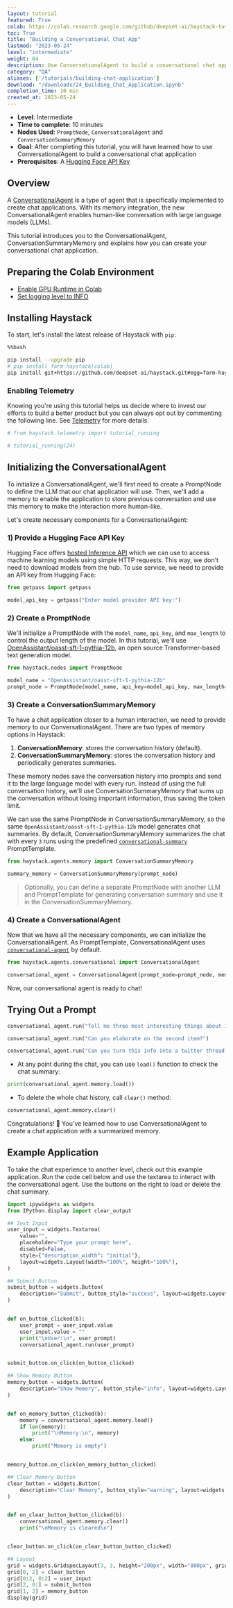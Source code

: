 ```yaml
---
layout: tutorial
featured: True
colab: https://colab.research.google.com/github/deepset-ai/haystack-tutorials/blob/main/tutorials/24_Building_Chat_Application.ipynb
toc: True
title: "Building a Conversational Chat App"
lastmod: "2023-05-24"
level: "intermediate"
weight: 64
description: Use ConversationalAgent to build a conversational chat application
category: "QA"
aliases: ['/tutorials/building-chat-application']
download: "/downloads/24_Building_Chat_Application.ipynb"
completion_time: 10 min
created_at: 2023-05-24
---
```

    


- **Level**: Intermediate
- **Time to complete**: 10 minutes
- **Nodes Used**: `PromptNode`, `ConversationalAgent` and `ConversationSummaryMemory`
- **Goal**: After completing this tutorial, you will have learned how to use ConversationalAgent to build a conversational chat application
- **Prerequisites**: A [Hugging Face API Key](https://huggingface.co/settings/tokens)

## Overview

A [ConversationalAgent]() is a type of agent that is specifically implemented to create chat applications. With its memory integration, the new ConversationalAgent enables human-like conversation with large language models (LLMs).  

This tutorial introduces you to the ConversationalAgent, ConversationSummaryMemory and explains how you can create your conversational chat application.  


## Preparing the Colab Environment

- [Enable GPU Runtime in Colab](https://docs.haystack.deepset.ai/docs/enabling-gpu-acceleration#enabling-the-gpu-in-colab)
- [Set logging level to INFO](https://docs.haystack.deepset.ai/docs/log-level)

## Installing Haystack

To start, let's install the latest release of Haystack with `pip`:


```bash
%%bash

pip install --upgrade pip
# pip install farm-haystack[colab]
pip install git+https://github.com/deepset-ai/haystack.git#egg=farm-haystack[colab]
```


### Enabling Telemetry 
Knowing you're using this tutorial helps us decide where to invest our efforts to build a better product but you can always opt out by commenting the following line. See [Telemetry](https://docs.haystack.deepset.ai/docs/telemetry) for more details.


```python
# from haystack.telemetry import tutorial_running

# tutorial_running(24)
```

## Initializing the ConversationalAgent

To initialize a ConversationalAgent, we'll first need to create a PromptNode to define the LLM that our chat application will use. Then, we'll add a memory to enable the application to store previous conversation and use this memory to make the interaction more human-like.

Let's create necessary components for a ConversationalAgent:

### 1) Provide a Hugging Face API Key

Hugging Face offers [hosted Inference API](https://huggingface.co/docs/api-inference/index) which we can use to access machine learning models using simple HTTP requests. This way, we don't need to download models from the hub. To use service, we need to provide an API key from Hugging Face:


```python
from getpass import getpass

model_api_key = getpass("Enter model provider API key:")
```

### 2) Create a PromptNode

We'll initialize a PromptNode with the `model_name`, `api_key`, and `max_length` to control the output length of the model. In this tutorial, we'll use [OpenAssistant/oasst-sft-1-pythia-12b](https://huggingface.co/OpenAssistant/oasst-sft-1-pythia-12b), an open source Transformer-based text generation model.


```python
from haystack.nodes import PromptNode

model_name = "OpenAssistant/oasst-sft-1-pythia-12b"
prompt_node = PromptNode(model_name, api_key=model_api_key, max_length=256)
```

### 3) Create a ConversationSummaryMemory

To have a chat application closer to a human interaction, we need to provide memory to our ConversationalAgent. There are two types of memory options in Haystack: 

1.   **ConversationMemory**: stores the conversation history (default).
2.   **ConversationSummaryMemory**: stores the conversation history and periodically generates summaries.

These memory nodes save the conversation history into prompts and send it to the large language model with every run. Instead of using the full conversation history, we'll use ConversationSummaryMemory that sums up the conversation without losing important information, thus saving the token limit. 

We can use the same PromptNode in ConversationSummaryMemory, so the same `OpenAssistant/oasst-sft-1-pythia-12b` model generates chat summaries. By default, ConversationSummaryMemory summarizes the chat with every `3` runs using the predefined [`conversational-summary`](https://github.com/deepset-ai/haystack/blob/b8911dfae01643dccf0803648ef3fb705d43dfbd/haystack/nodes/prompt/prompt_template.py#L441) PromptTemplate.


```python
from haystack.agents.memory import ConversationSummaryMemory

summary_memory = ConversationSummaryMemory(prompt_node)
```

> Optionally, you can define a separate PromptNode with another LLM and PromptTemplate for generating conversation summary and use it in the ConversationSummaryMemory.

### 4) Create a ConversationalAgent

Now that we have all the necessary components, we can initialize the ConversationalAgent. As PromptTemplate, ConversationalAgent uses [`conversational-agent`](https://github.com/deepset-ai/haystack/blob/b8911dfae01643dccf0803648ef3fb705d43dfbd/haystack/nodes/prompt/prompt_template.py#L437) by default.


```python
from haystack.agents.conversational import ConversationalAgent

conversational_agent = ConversationalAgent(prompt_node=prompt_node, memory=summary_memory)
```

Now, our conversational agent is ready to chat!

## Trying Out a Prompt


```python
conversational_agent.run("Tell me three most interesting things about Istanbul, Turkey")
```


```python
conversational_agent.run("Can you elaborate on the second item?")
```


```python
conversational_agent.run("Can you turn this info into a twitter thread?")
```

* At any point during the chat, you can use `load()` function to check the chat summary: 

```python
print(conversational_agent.memory.load())
```

* To delete the whole chat history, call `clear()` method:

```python
conversational_agent.memory.clear()
```


Congratulations! 🎉 You've learned how to use ConversationalAgent to create a chat application with a summarized memory. 

## Example Application

To take the chat experience to another level, check out this example application. Run the code cell below and use the textarea to interact with the conversational agent. Use the buttons on the right to load or delete the chat summary.


```python
import ipywidgets as widgets
from IPython.display import clear_output

## Text Input
user_input = widgets.Textarea(
    value="",
    placeholder="Type your prompt here",
    disabled=False,
    style={"description_width": "initial"},
    layout=widgets.Layout(width="100%", height="100%"),
)

## Submit Button
submit_button = widgets.Button(
    description="Submit", button_style="success", layout=widgets.Layout(width="100%", height="80%")
)


def on_button_clicked(b):
    user_prompt = user_input.value
    user_input.value = ""
    print("\nUser:\n", user_prompt)
    conversational_agent.run(user_prompt)


submit_button.on_click(on_button_clicked)

## Show Memory Button
memory_button = widgets.Button(
    description="Show Memory", button_style="info", layout=widgets.Layout(width="100%", height="100%")
)


def on_memory_button_clicked(b):
    memory = conversational_agent.memory.load()
    if len(memory):
        print("\nMemory:\n", memory)
    else:
        print("Memory is empty")


memory_button.on_click(on_memory_button_clicked)

## Clear Memory Button
clear_button = widgets.Button(
    description="Clear Memory", button_style="warning", layout=widgets.Layout(width="100%", height="100%")
)


def on_clear_button_button_clicked(b):
    conversational_agent.memory.clear()
    print("\nMemory is cleared\n")


clear_button.on_click(on_clear_button_button_clicked)

## Layout
grid = widgets.GridspecLayout(3, 3, height="200px", width="800px", grid_gap="10px")
grid[0, 2] = clear_button
grid[0:2, 0:2] = user_input
grid[2, 0:] = submit_button
grid[1, 2] = memory_button
display(grid)
```
